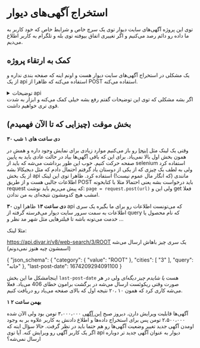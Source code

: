 # استخراج آگهی‌های دیوار
توی این پروژه آگهی‌های سایت دیوار توی یک سرچ خاص و شرایط خاص که خود کاربر به ما داده رو دائم رصد می‌کنیم و اگر تغییری اتفاق بیوفته توی بله و تلگرام به کاربر اطلاع می‌دیم.

## کمک به ارتقاء پروژه
یک مشکلی در استخراج آگهی‌های سایت دیوار هست و اونم اینه که صفحه بندی نداره و از یک api استفاده می‌کنه که ظاهرا از POST استفاده می‌کنه.
<details>
  <summary>توضیحات api</summary>
  
ظاهرا یک apiی وجود داره که می‌تونه اطلاعات رو برای ما بگیره. این api یک سری اطلاعات رو از سمت ما دریافت می‌کنه مثل query و بعضی از فیلترهایی که ما دادیم بعد می‌یاد بعد از درخواست دادن اینا بهمون اطلاعاتی ازجمله حدود ۲۰ تا آگهی جدید رو می‌ده

مثلا با POST شدن این لینک:

<a href = "https://api.divar.ir/v8/web-search/3/ROOT">https://api.divar.ir/v8/web-search/3/ROOT</a>

یک سری چیز باهاش ارسال می‌شه (اسمشون چیه هنوز نمی‌دونم)

{
	"json_schema": {
		"category": {
			"value": "ROOT"
		},
		"cities": [
			"3"
		],
		"query": "خانه"
	},
	"last-post-date": 1674209294091100
}

اینجامشکل ما این بخش ```last-post-date``` هست *یا شایدم چیز دیگه‌ای* ولی در هر صورت وقتی ریکوئست ارسال می‌شه در برگشت برامون خطای 406 می‌یاد.

</details>
اگر بشه مشکلی که توی این توضیحات گفتم رفع بشه خیلی کمک می‌کنه و ابزار به شدت قوی تری خواهیم داشت.



## بخش موقت (چیزایی که تا الآن فهمیدم)
**۳۰ دی ساعت های ۱ شب**

وقتی یک لینک مثل <a href = "https://divar.ir/s/mashhad/buy-residential">اینجا</a> رو باز می‌کنیم موارد زیادی برای نمایش وجود داره و همش در همون بخش اول بالا نمی‌یاد.
برای این که باقی آگهی‌ها بیاد در حالت عادی باید به پایین صفحه حرکت کنیم. خوب این طور برداشت می‌شه که باید از selenium استفاده کرد ولی به لطف یک چیزی که از یکی از دوستان یاد گرفتم احتمال دادم که مثل دیجیکالا بشه از یک بخش api مانندی (که انگار مال عموم نیست!) استفاده کرد.
ظاهرا توی این لینک اطلاعات جالبی هست و از طریق POST باید درخواست بشه
 یعنی احتمالا مثلا با کتابخونه request که پیش می‌ریم باید نوشت:
```page = request.post(url)```
ولی این و get فعلا امشب هیچ کدومشون نتیجه‌ای به من ندادن.

**۳۰ دی ساعت ۱۳**
ظاهرا اون api که می‌تونست اطلاعات رو برای ما بگیره یک سری اطلاعات به سمت سرور سایت دیوار می‌فرسته گرفته از query که نام محصول یا خدمت می‌تونه باشه تا فیلترهایی مثل شهر مد نظر و ...

مثلا لینک:

<a href = "https://api.divar.ir/v8/web-search/3/ROOT">https://api.divar.ir/v8/web-search/3/ROOT</a>
یک سری چیز باهاش ارسال می‌شه (اسمشون چیه هنوز نمی‌دونم)

{
	"json_schema": {
		"category": {
			"value": "ROOT"
		},
		"cities": [
			"3"
		],
		"query": "خانه"
	},
	"last-post-date": 1674209294091100
}

اینجامشکل ما این بخش ```last-post-date``` هست *یا شایدم چیز دیگه‌ای* ولی در هر صورت وقتی ریکوئست ارسال می‌شه در برگشت برامون خطای 406 می‌یاد.
فعلا می‌شه کاری کرد که همون ۱۰ ،۲۰ نتیجه اول که بالای صفحه می‌یاد رو دریافت کنیم.


**۱ بهمن ساعت ۲**

آگهی‌ها قابلیت ویرایش دارن. دیروز صبح <a href = "https://divar.ir/v/%DA%A9%D8%AA%D8%A7%D8%A8%D8%AE%D9%88%D8%A7%D9%86-%D9%81%DB%8C%D8%AF%DB%8C%D8%A8%D9%88_%D8%AA%D8%A8%D9%84%D8%AA_%D9%85%D8%B4%D9%87%D8%AF_%D8%B1%D8%A7%D9%87%D9%86%D9%85%D8%A7%DB%8C%DB%8C_%D8%AF%DB%8C%D9%88%D8%A7%D8%B1/wYInjFvn">این آگهی</a> ۳،۰۰۰،۰۰۰ تومن بود ولی الآن شده ۲،۵۰۰،۰۰۰ تومن پس برای استخراج داده‌ها و اطلاع دادنش به کاربر علاوه بر به وجود اومدن آگهی جدید تغییر وضعیت آگهی‌ها رو هم حتما باید در نظر گرفت.
حالا سؤال اینه که اگر یک کاربر آگهی رو ویرایش کنه. آیا توی api دیوار به عنوان آگهی جدید تر دوباره ارسال نمی‌شه؟
